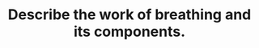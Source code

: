 ---
title: "Describe the work of breathing and its components."
entityType: SAQ
exam: PEX
college: CICM
year: 2021
sitting: A
question: 02
passRate: 24
EC_expectedDomains:
- "Expected components of the answer included: a definition of WOB as a product of pressure and volume or force and distance including the units of measurement; followed by a detailed explanation of the following three broad components – elastic resistance, viscous resistance and airflow resistance."
- "Further marks were awarded to situations where the energy for expiration increases beyond stored potential energy as well as the impact of respiratory rate and tidal volume on different aspects of the WOB."
- "For example, the changes in TV will have relatively greater impact on the elastic component, whereas RR will impact the resistance component."
- "Additional marks were awarded for describing the efficiency of breathing."
EC_extraCredit:
- "This is a core topic within respiratory physiology."
EC_errorsCommon:
- "There was a very low pass rate for this question."
- "A common area where candidates missed out on marks was producing a diagram of WOB without a description; many diagrams were often incorrectly drawn or had no axes labelled."
- "There were many incorrect definitions or respiratory equations provided without any link to the written answer."
- "Factual inaccuracy and limited depth of knowledge were also prevalent in poorly performing answers."
- "Marks were not awarded for a description of the control of breathing."
---